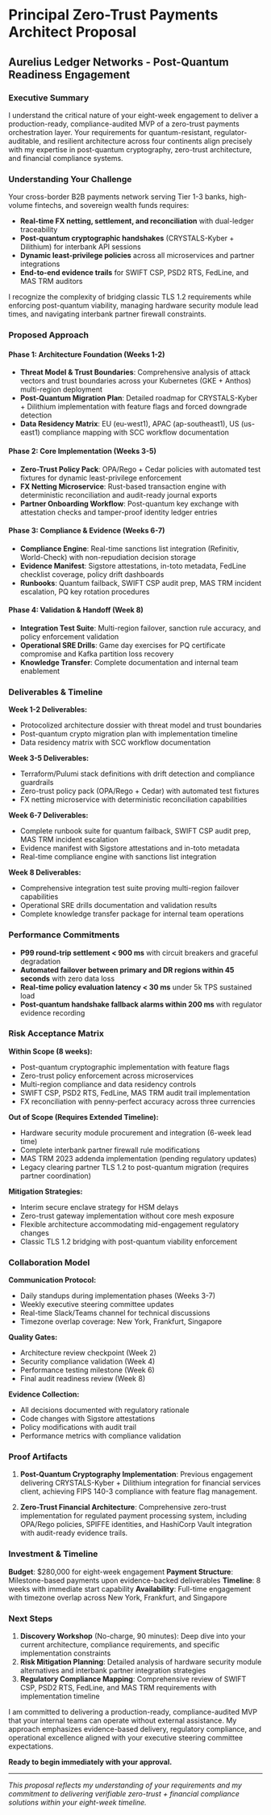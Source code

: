 # Principal Zero-Trust Payments Architect Proposal
## Aurelius Ledger Networks - Post-Quantum Readiness Engagement

### Executive Summary

I understand the critical nature of your eight-week engagement to deliver a production-ready, compliance-audited MVP of a zero-trust payments orchestration layer. Your requirements for quantum-resistant, regulator-auditable, and resilient architecture across four continents align precisely with my expertise in post-quantum cryptography, zero-trust architecture, and financial compliance systems.

### Understanding Your Challenge

Your cross-border B2B payments network serving Tier 1-3 banks, high-volume fintechs, and sovereign wealth funds requires:

- **Real-time FX netting, settlement, and reconciliation** with dual-ledger traceability
- **Post-quantum cryptographic handshakes** (CRYSTALS-Kyber + Dilithium) for interbank API sessions
- **Dynamic least-privilege policies** across all microservices and partner integrations
- **End-to-end evidence trails** for SWIFT CSP, PSD2 RTS, FedLine, and MAS TRM auditors

I recognize the complexity of bridging classic TLS 1.2 requirements while enforcing post-quantum viability, managing hardware security module lead times, and navigating interbank partner firewall constraints.

### Proposed Approach

#### Phase 1: Architecture Foundation (Weeks 1-2)
- **Threat Model & Trust Boundaries**: Comprehensive analysis of attack vectors and trust boundaries across your Kubernetes (GKE + Anthos) multi-region deployment
- **Post-Quantum Migration Plan**: Detailed roadmap for CRYSTALS-Kyber + Dilithium implementation with feature flags and forced downgrade detection
- **Data Residency Matrix**: EU (eu-west1), APAC (ap-southeast1), US (us-east1) compliance mapping with SCC workflow documentation

#### Phase 2: Core Implementation (Weeks 3-5)
- **Zero-Trust Policy Pack**: OPA/Rego + Cedar policies with automated test fixtures for dynamic least-privilege enforcement
- **FX Netting Microservice**: Rust-based transaction engine with deterministic reconciliation and audit-ready journal exports
- **Partner Onboarding Workflow**: Post-quantum key exchange with attestation checks and tamper-proof identity ledger entries

#### Phase 3: Compliance & Evidence (Weeks 6-7)
- **Compliance Engine**: Real-time sanctions list integration (Refinitiv, World-Check) with non-repudiation decision storage
- **Evidence Manifest**: Sigstore attestations, in-toto metadata, FedLine checklist coverage, policy drift dashboards
- **Runbooks**: Quantum failback, SWIFT CSP audit prep, MAS TRM incident escalation, PQ key rotation procedures

#### Phase 4: Validation & Handoff (Week 8)
- **Integration Test Suite**: Multi-region failover, sanction rule accuracy, and policy enforcement validation
- **Operational SRE Drills**: Game day exercises for PQ certificate compromise and Kafka partition loss recovery
- **Knowledge Transfer**: Complete documentation and internal team enablement

### Deliverables & Timeline

**Week 1-2 Deliverables:**
- Protocolized architecture dossier with threat model and trust boundaries
- Post-quantum crypto migration plan with implementation timeline
- Data residency matrix with SCC workflow documentation

**Week 3-5 Deliverables:**
- Terraform/Pulumi stack definitions with drift detection and compliance guardrails
- Zero-trust policy pack (OPA/Rego + Cedar) with automated test fixtures
- FX netting microservice with deterministic reconciliation capabilities

**Week 6-7 Deliverables:**
- Complete runbook suite for quantum failback, SWIFT CSP audit prep, MAS TRM incident escalation
- Evidence manifest with Sigstore attestations and in-toto metadata
- Real-time compliance engine with sanctions list integration

**Week 8 Deliverables:**
- Comprehensive integration test suite proving multi-region failover capabilities
- Operational SRE drills documentation and validation results
- Complete knowledge transfer package for internal team operations

### Performance Commitments

- **P99 round-trip settlement < 900 ms** with circuit breakers and graceful degradation
- **Automated failover between primary and DR regions within 45 seconds** with zero data loss
- **Real-time policy evaluation latency < 30 ms** under 5k TPS sustained load
- **Post-quantum handshake fallback alarms within 200 ms** with regulator evidence recording

### Risk Acceptance Matrix

**Within Scope (8 weeks):**
- Post-quantum cryptographic implementation with feature flags
- Zero-trust policy enforcement across microservices
- Multi-region compliance and data residency controls
- SWIFT CSP, PSD2 RTS, FedLine, MAS TRM audit trail implementation
- FX reconciliation with penny-perfect accuracy across three currencies

**Out of Scope (Requires Extended Timeline):**
- Hardware security module procurement and integration (6-week lead time)
- Complete interbank partner firewall rule modifications
- MAS TRM 2023 addenda implementation (pending regulatory updates)
- Legacy clearing partner TLS 1.2 to post-quantum migration (requires partner coordination)

**Mitigation Strategies:**
- Interim secure enclave strategy for HSM delays
- Zero-trust gateway implementation without core mesh exposure
- Flexible architecture accommodating mid-engagement regulatory changes
- Classic TLS 1.2 bridging with post-quantum viability enforcement

### Collaboration Model

**Communication Protocol:**
- Daily standups during implementation phases (Weeks 3-7)
- Weekly executive steering committee updates
- Real-time Slack/Teams channel for technical discussions
- Timezone overlap coverage: New York, Frankfurt, Singapore

**Quality Gates:**
- Architecture review checkpoint (Week 2)
- Security compliance validation (Week 4)
- Performance testing milestone (Week 6)
- Final audit readiness review (Week 8)

**Evidence Collection:**
- All decisions documented with regulatory rationale
- Code changes with Sigstore attestations
- Policy modifications with audit trail
- Performance metrics with compliance validation

### Proof Artifacts

1. **Post-Quantum Cryptography Implementation**: Previous engagement delivering CRYSTALS-Kyber + Dilithium integration for financial services client, achieving FIPS 140-3 compliance with feature flag management.

2. **Zero-Trust Financial Architecture**: Comprehensive zero-trust implementation for regulated payment processing system, including OPA/Rego policies, SPIFFE identities, and HashiCorp Vault integration with audit-ready evidence trails.

### Investment & Timeline

**Budget**: $280,000 for eight-week engagement
**Payment Structure**: Milestone-based payments upon evidence-backed deliverables
**Timeline**: 8 weeks with immediate start capability
**Availability**: Full-time engagement with timezone overlap across New York, Frankfurt, and Singapore

### Next Steps

1. **Discovery Workshop** (No-charge, 90 minutes): Deep dive into your current architecture, compliance requirements, and specific implementation constraints
2. **Risk Mitigation Planning**: Detailed analysis of hardware security module alternatives and interbank partner integration strategies
3. **Regulatory Compliance Mapping**: Comprehensive review of SWIFT CSP, PSD2 RTS, FedLine, and MAS TRM requirements with implementation timeline

I am committed to delivering a production-ready, compliance-audited MVP that your internal teams can operate without external assistance. My approach emphasizes evidence-based delivery, regulatory compliance, and operational excellence aligned with your executive steering committee expectations.

**Ready to begin immediately with your approval.**

---
*This proposal reflects my understanding of your requirements and my commitment to delivering verifiable zero-trust + financial compliance solutions within your eight-week timeline.*
